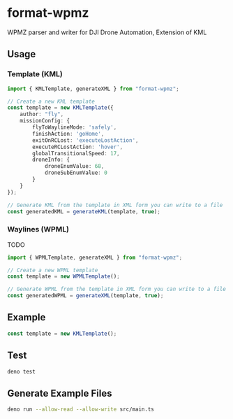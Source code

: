 # format-wpmz
WPMZ parser and writer for DJI Drone Automation, Extension of KML

## Usage

### Template (KML)

```ts
import { KMLTemplate, generateXML } from "format-wpmz";

// Create a new KML template
const template = new KMLTemplate({
    author: "fly",
    missionConfig: {
        flyToWaylineMode: 'safely',
        finishAction: 'goHome',
        exitOnRCLost: 'executeLostAction',
        executeRCLostAction: 'hover',
        globalTransitionalSpeed: 17,
        droneInfo: {
            droneEnumValue: 68,
            droneSubEnumValue: 0
        }
    }
});

// Generate KML from the template in XML form you can write to a file
const generatedKML = generateKML(template, true);
```

### Waylines (WPML)

TODO

```ts
import { WPMLTemplate, generateXML } from "format-wpmz";

// Create a new WPML template
const template = new WPMLTemplate();

// Generate WPML from the template in XML form you can write to a file
const generatedWPML = generateXML(template, true);
```

## Example

```ts
const template = new KMLTemplate();
```

## Test

```bash
deno test
```

## Generate Example Files

```bash
deno run --allow-read --allow-write src/main.ts
``` 
